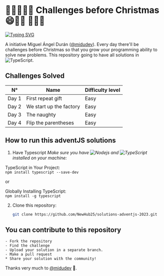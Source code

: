 # 🎀🎁🎄🎄🎄 Challenges before Christmas 😄🎅🫎 🎄🎄🎄

[![Typing SVG](https://readme-typing-svg.demolab.com?font=Fira+Code&weight=700&size=32&duration=7000&pause=1000&color=079D00&background=CD0500&center=true&vCenter=true&random=false&width=700&lines=Advent+JavaScript)](https://git.io/typing-svg)

A initiative Miguel Ángel Durán ([@midudev](https://github.com/midudev)). Every day there'll be challenges before Christmas so that you grow your programming ability to solve new problems.
This repository going to have all solutions in <img alt="TypeScript" src="https://img.shields.io/badge/-TypeScript-007ACC?style=flat-square&logo=typescript&logoColor=white" />.

## Challenges Solved

| N° | Name | Difficulty level |
|---|---|---|
| Day 1    | First repeat gift | Easy |
| Day 2    | We start up the factory  | Easy |
| Day 3    | The naughty | Easy |
| Day 4    | Flip the parentheses | Easy |

## How to run this adventJS solutions

1. Have Typescript
<i>Make sure you have <img alt="Nodejs" src="https://img.shields.io/badge/-Nodejs-43853d?style=flat-square&logo=Node.js&logoColor=white" /> and <img alt="TypeScript" src="https://img.shields.io/badge/-TypeScript-007ACC?style=flat-square&logo=typescript&logoColor=white" /> installed on your machine:</i>
<p>TypeScript in Your Project: <br /><code>npm install typescript --save-dev</code></p>or
<p>Globally Installing TypeScript: <br /><code>npm install -g typescript</code></p>

2. Clone this repository:
    ```bash
    git clone https://github.com/NewHub25/solutions-adventjs-2023.git
    ```

## You can contribute to this repository
    - Fork the repository
    - Find the challenge
    - Upload your solution in a separate branch.
    - Make a pull request
    * Share your solution with the community!

Thanks very much to [@midudev](https://github.com/midudev) 🎁.
